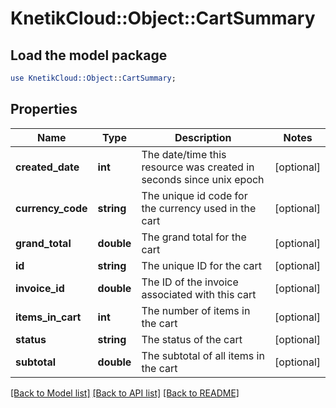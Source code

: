 # KnetikCloud::Object::CartSummary

## Load the model package
```perl
use KnetikCloud::Object::CartSummary;
```

## Properties
Name | Type | Description | Notes
------------ | ------------- | ------------- | -------------
**created_date** | **int** | The date/time this resource was created in seconds since unix epoch | [optional] 
**currency_code** | **string** | The unique id code for the currency used in the cart | [optional] 
**grand_total** | **double** | The grand total for the cart | [optional] 
**id** | **string** | The unique ID for the cart | [optional] 
**invoice_id** | **double** | The ID of the invoice associated with this cart | [optional] 
**items_in_cart** | **int** | The number of items in the cart | [optional] 
**status** | **string** | The status of the cart | [optional] 
**subtotal** | **double** | The subtotal of all items in the cart | [optional] 

[[Back to Model list]](../README.md#documentation-for-models) [[Back to API list]](../README.md#documentation-for-api-endpoints) [[Back to README]](../README.md)


